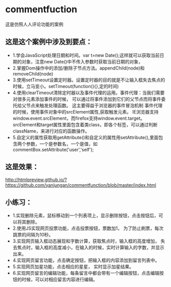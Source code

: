 # commentfuction
这是仿照人人评论功能的案例
## 这是这个案例中涉及到要点：
* 1.学会JavaScript处理日期和时间。var t=new Date();这样就可以获取当前日期的对象，注意new Date()中不传入参数时获取当前日期的对象，
* 2.掌握Dom操作中的添加/删除子节点方法。appendChild(node)和removeChild(node)
* 3.使用setTimeout设置定时器。设置定时器的目的就是不让输入框失去焦点的时候，立马变小。setTimeout(function(){},定的时间)
* 4.使用clearTimeout清除定时器以及事件代理的运用。事件代理：当我们需要对很多元素添加事件的时候，	可以通过将事件添加到它们的父节点而将事件委托给父节点来触发处理函数。
	这主要得益于浏览器的事件冒泡机制
	事件代理的时候，使用事件对象中的srcElement属性,获取触发元素。
	IE浏览器支持window.event.srcElement，而firefox支持window.event.target。srcElement和target属性里面包含着类class，即各个标签，可以通过判断className，来进行对应的函数操作。
* 5.自定义的属性获取用getAttribute()和自定义的属性用setAttribute(),里面包含两个参数，一个是参数名，一个是值，如commentBox.setAttribute('user','self');
## 这是效果：
http://htmlpreview.github.io/?https://github.com/yanjungan/commentfunction/blob/master/index.html

## 小练习：
* 1.实现删除元素，鼠标移动到一个列表项上，显示删除按钮，点击按钮后，可以将其删除。
* 2.使用JS实现网页投票功能，点击投票按钮，票数加1， 为了防止刷票，每次跳票的间隔为10秒。
* 3.实现网页输入框动态展现和字数计算，获取焦点时，输入框的高度增加， 失去焦点时，输入框的高度减小，在输入的时候，实时计算输入的字数，并显示出来。
* 4.实现网页留言功能，点击确定按钮，把输入框的内容添加到留言列表中。
* 5.实现网页加星功能，点击相应的星星， 实时显示加星结果。
* 6.实现网页留言的编辑功能，每条留言中都会带有一个编辑按钮，点击编辑按钮的时候，可以对相应留言内容进行编辑。
